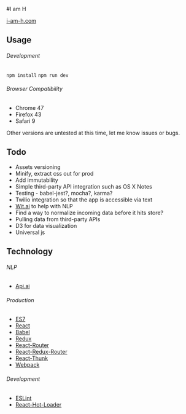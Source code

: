#I am H

[i-am-h.com](i-am-h.com)

## Usage

###### Development

`npm install`
`npm run dev`

###### Browser Compatibility

* Chrome 47
* Firefox 43
* Safari 9

Other versions are untested at this time, let me know issues or bugs.

## Todo

* Assets versioning
* Minify, extract css out for prod
* Add immutability
* Simple third-party API integration such as OS X Notes
* Testing - babel-jest?, mocha?, karma?
* Twilio integration so that the app is accessible via text
* [Wit.ai](https://wit.ai/) to help with NLP
* Find a way to normalize incoming data before it hits store?
* Pulling data from third-party APIs
* D3 for data visualization
* Universal js

## Technology

###### NLP

* [Api.ai](https://api.ai/)

###### Production

* [ES7](https://developer.mozilla.org/en-US/docs/Web/JavaScript/New_in_JavaScript/ECMAScript_Next_support_in_Mozilla)
* [React](https://facebook.github.io/react/)
* [Babel](https://babeljs.io/)
* [Redux](https://github.com/reactjs/redux)
* [React-Router](https://github.com/reactjs/react-router)
* [React-Redux-Router](https://github.com/reactjs/react-router-redux)
* [React-Thunk](https://github.com/gaearon/redux-thunk)
* [Webpack](https://webpack.github.io/)

###### Development

* [ESLint](http://eslint.org/)
* [React-Hot-Loader](https://github.com/gaearon/react-hot-loader)
